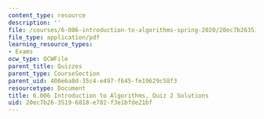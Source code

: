 ```yaml
---
content_type: resource
description: ''
file: /courses/6-006-introduction-to-algorithms-spring-2020/20ec7b2635196818e782f3e1bfde21bf_MIT6_006S20_q2_sol.pdf
file_type: application/pdf
learning_resource_types:
- Exams
ocw_type: OCWFile
parent_title: Quizzes
parent_type: CourseSection
parent_uid: 400e6a8d-35c4-e497-f645-fe19629c58f3
resourcetype: Document
title: 6.006 Introduction to Algorithms, Quiz 2 Solutions
uid: 20ec7b26-3519-6818-e782-f3e1bfde21bf
---
```

